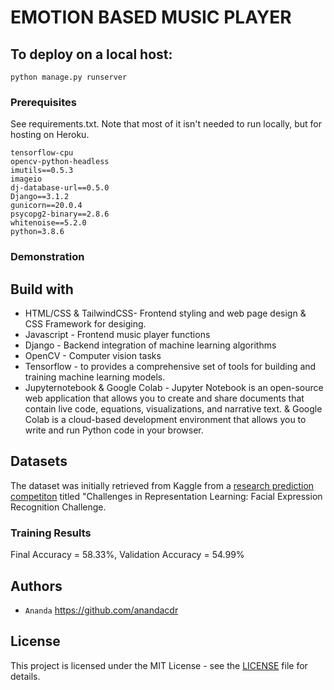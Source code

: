 # EMOTION BASED MUSIC PLAYER

## To deploy on a local host:

```
python manage.py runserver
```

### Prerequisites

See requirements.txt. Note that most of it isn't needed to run locally, but for hosting on Heroku.
```
tensorflow-cpu
opencv-python-headless
imutils==0.5.3
imageio
dj-database-url==0.5.0
Django==3.1.2
gunicorn==20.0.4
psycopg2-binary==2.8.6
whitenoise==5.2.0
python=3.8.6
```
### Demonstration

## Build with
* HTML/CSS & TailwindCSS- Frontend styling and web page design & CSS Framework for desiging.
* Javascript - Frontend music player functions
* Django - Backend integration of machine learning algorithms
* OpenCV - Computer vision tasks
* Tensorflow - to provides a comprehensive set of tools for building and training machine learning models.
* Jupyternotebook & Google Colab - Jupyter Notebook is an open-source web application that allows you to create and share documents that contain live code, equations, visualizations, and narrative text. & Google Colab is a cloud-based development environment that allows you to write and run Python code in your browser. 

## Datasets

The dataset was initially retrieved from Kaggle from a <a href="https://www.kaggle.com/c/challenges-in-representation-learning-facial-expression-recognition-challenge/data">research prediction competiton</a> titled "Challenges in Representation Learning: Facial Expression Recognition Challenge.

### Training Results

Final Accuracy = 58.33%, Validation Accuracy = 54.99%

## Authors

* `Ananda` https://github.com/anandacdr
## License
This project is licensed under the MIT License - see the <a href = "https://github.com/anandacdr/Final-Major-Project/blob/master/LICENSE" target="_blank">LICENSE</a> file for details.
